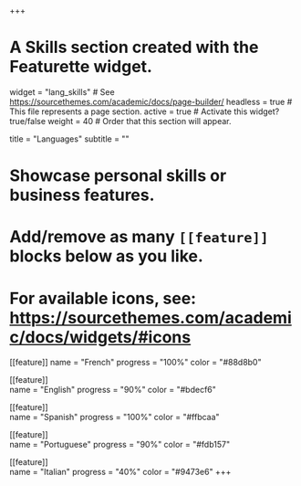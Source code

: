 +++
# A Skills section created with the Featurette widget.
widget = "lang_skills"  # See https://sourcethemes.com/academic/docs/page-builder/
headless = true  # This file represents a page section.
active = true  # Activate this widget? true/false
weight = 40  # Order that this section will appear.

title = "Languages"
subtitle = ""

# Showcase personal skills or business features.
# 
# Add/remove as many `[[feature]]` blocks below as you like.
# 
# For available icons, see: https://sourcethemes.com/academic/docs/widgets/#icons

[[feature]]
  name = "French"
  progress = "100%"
  color = "#88d8b0"

[[feature]]      
  name = "English"
  progress = "90%"
  color = "#bdecf6"
  
[[feature]]      
  name = "Spanish"
  progress = "100%"
  color = "#ffbcaa"
  
[[feature]]      
  name = "Portuguese"
  progress = "90%"
  color = "#fdb157"
  
[[feature]]      
  name = "Italian"
  progress = "40%"
  color = "#9473e6"
+++
